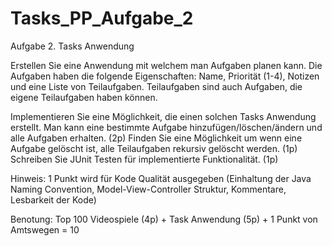 # Tasks_PP_Aufgabe_2
Aufgabe 2. Tasks Anwendung

Erstellen Sie eine Anwendung mit welchem man Aufgaben planen kann. Die Aufgaben haben die folgende Eigenschaften: Name, Priorität (1-4), Notizen und eine Liste von Teilaufgaben.
Teilaufgaben sind auch Aufgaben, die eigene Teilaufgaben haben können.

Implementieren Sie eine Möglichkeit, die einen solchen Tasks Anwendung erstellt. 
Man kann eine bestimmte Aufgabe hinzufügen/löschen/ändern und alle Aufgaben erhalten. (2p)
Finden Sie eine Möglichkeit um wenn eine Aufgabe gelöscht ist, alle Teilaufgaben rekursiv gelöscht werden. (1p) 
Schreiben Sie JUnit Testen für implementierte Funktionalität. (1p)  

Hinweis: 1 Punkt wird für Kode Qualität ausgegeben (Einhaltung der Java Naming Convention, Model-View-Controller Struktur, Kommentare, Lesbarkeit der Kode)

Benotung: 
Top 100 Videospiele (4p) + Task Anwendung (5p) + 1 Punkt von Amtswegen = 10 
